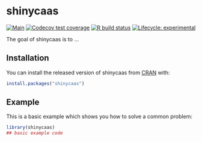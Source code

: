 
# shinycaas

<!-- badges: start -->
[![Main](https://github.com/subugoe/shinycaas/workflows/.github/workflows/main.yaml/badge.svg)](https://github.com/subugoe/shinycaas/actions)
[![Codecov test coverage](https://codecov.io/gh/subugoe/shinycaas/branch/master/graph/badge.svg)](https://codecov.io/gh/subugoe/shinycaas?branch=master)
[![R build status](https://github.com/subugoe/shinycaas/workflows/R-CMD-check/badge.svg)](https://github.com/subugoe/shinycaas/actions)
[![Lifecycle: experimental](https://img.shields.io/badge/lifecycle-experimental-orange.svg)](https://www.tidyverse.org/lifecycle/#experimental)
<!-- badges: end -->

The goal of shinycaas is to ...

## Installation

You can install the released version of shinycaas from [CRAN](https://CRAN.R-project.org) with:

``` r
install.packages("shinycaas")
```

## Example

This is a basic example which shows you how to solve a common problem:

``` r
library(shinycaas)
## basic example code
```
